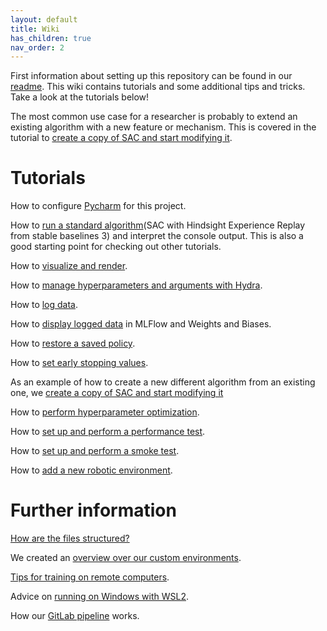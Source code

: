 ```yaml
---
layout: default
title: Wiki
has_children: true
nav_order: 2
---
```


First information about setting up this repository can be found in our [readme](../README). This wiki contains tutorials and some additional tips and tricks. Take a look at the tutorials below!

The most common use case for a researcher is probably to extend an existing algorithm with a new feature or mechanism. This is covered in the tutorial to [create a copy of SAC and start modifying it](Adding-a-new-Algorithm). 

# Tutorials

How to configure [Pycharm](Pycharm) for this project.

How to [run a standard algorithm](Run-a-standard-algorithm)(SAC with Hindsight Experience Replay from stable baselines 3) and interpret the console output. This is also a good starting point for checking out 
other tutorials.

How to [visualize and render](Visualization).

How to [manage hyperparameters and arguments with Hydra](Hyperparameter-management-with-Hydra).

How to [log data](Logger).

How to [display logged data](Display-logged-data) in MLFlow and Weights and Biases.

How to [restore a saved policy](Restore-a-saved-policy).

How to [set early stopping values](Setting-early-stopping-values).

As an example of how to create a new different algorithm from an existing one, we [create a copy of SAC and start modifying it](Adding-a-new-Algorithm)

How to [perform hyperparameter optimization](Hyperparameter-optimization).

How to [set up and perform a performance test](Performance-tests).

How to [set up and perform a smoke test](Smoke-tests).

How to [add a new robotic environment](Adding-a-new-Environment).

# Further information

[How are the files structured?](File-structure)

We created an [overview over our custom environments](Environments-Overview).

[Tips for training on remote computers](Tips-for-training-on-remote-computers).

Advice on [running on Windows with WSL2](Running-on-Windows-with-WSL2).

How our [GitLab pipeline](GitLab-Pipeline) works.
